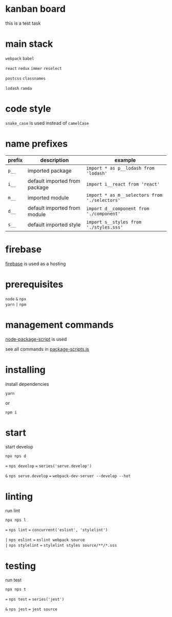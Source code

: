 
# kanban board

this is a test task

# main stack

`webpack` `babel`

`react` `redux` `immer` `reselect`

`postcss` `classnames`

`lodash` `ramda`

# code style

`snake_case` is used instead of `camelCase`

# name prefixes

prefix|description|example
---|---|---
`p__`|imported package|`import * as p__lodash from 'lodash'`
`i__`|default imported from package|`import i__react from 'react'`
`m__`|imported module|`import * as m__selectors from './selectors'`
`d__`|default imported from module|`import d__component from './component'`
`s__`|default imported style|`import s__styles from './styles.sss'`


# firebase

[firebase](https://firebase.google.com/) is used as a hosting

# prerequisites

`node` `&` `npx`
<br>
`yarn` `|` `npm`

# management commands

[node-package-script](https://www.npmjs.com/package/nps) is used

see all commands in [package-scripts.js](../package-scripts.js)

# installing

install dependencies

```
yarn
```

or

```
npm i
```

# start

start develop

```
npx nps d
```

`=` `nps develop` `=` `series('serve.develop')`

`&` `nps serve.develop` `=` `webpack-dev-server --develop --hot`

# linting

run lint

```
npx nps l
```

`=` `nps lint` `=` `concurrent('eslint', 'stylelint')`

`|` `nps eslint` `=` `eslint webpack source`
<br>
`|` `nps stylelint` `=` `stylelint styles source/**/*.sss`

# testing

run test

```
npx nps t
```

`=` `nps test` `=` `series('jest')`

`&` `nps jest` `=` `jest source`
